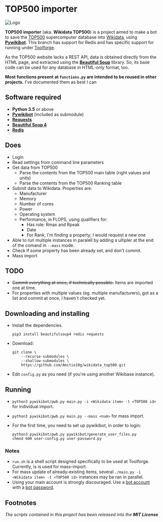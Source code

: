 # TOP500 importer
![Logo](https://raw.githubusercontent.com/Amitie10g/wikidata_top500/logo.png)

**TOP500 importer** (aka. **Wikidata TOP500**) is a project aimed to make a bot to save the [TOP500](https://top500.org) supercomputer database into [Wikidata](https://wikidata.org), using [**Pywikibot**](https://github.com/wikimedia/pywikibot). This branch has support for Redis and has specific support for running under [Toolforge](https://wikitech.wikimedia.org/wiki/Portal:Toolforge/About_Toolforge).

As the TOP500 website lacks a REST API, data is obtained directly from the HTML page, and extracted using the [**Beautiful Soup**](https://pypi.org/project/BeautifulSoup4/) library. So, its base code can be used for any database in HTML-only format, too.

**Most functions present at ``functions.py`` are intended to be reused in other projects.** I've documented them as best I can

## Software required
* **Python 3.5** or above
* [**Pywikibot**](https://github.com/wikimedia/pywikibot) (included as submodule)
* [**Requests**](https://pypi.org/project/requests/)
* [**Beautiful Soup 4**](https://pypi.org/project/BeautifulSoup4)
* [**Redis**](https://pypi.org/project/redis)

## Does
* Login
* Read settings from command line parameters
* Get data from TOP500
  * Parse the contents from the TOP500 main table (right values and units)
  * Parse the contents from the TOP500 Ranking table
* Submit data to Wikidata. Properties are:
  * Manufacturer
  * Memory
  * Number of cores
  * Power
  * Operating system
  * Performance, in FLOPS, using qualifiers for:
    * Has role: Rmax and Rpeak
    * Date
    * For Rank, I'm finding a property; I would request a new one
* Able to run multiple instances in paralell by adding a ultipler at the end of the comand in ``--mass`` mode.
* Check if some property has been already set, and don't commit.
* Mass import

## TODO
* <s>Commit everything at once, if technically possible.</s> Items are imported one at time.
* For properties with multiple values (eg. multiple manufacturers), got as a list and commit at once, I haven´t checked yet.

## Downloading and installing
* Install the dependencies.
  ```
  pip3 install beautifulsoup4 redis requests
  ```

* Download:
  ```
  git clone \
      --recurse-submodules \
      --shallow-submodules \
      https://github.com/Amitie10g/wikidata_top500.git
  ```

* Edit ``config.py`` as you need (if you're using another Wikibase instance).

## Running
* ``python3 pywikibot/pwb.py main.py -i <Wikidata item> -t <TOP500 id>`` for individual import.
* ``python3 pywikibot/pwb.py main.py --mass <num>`` for mass import.
* For the first time, you need to set up pywikibot, in order to login:

  ```
  python3 pywikibot/pwb.py pywikibot/generate_user_files.py
  chmod 600 user-config.py user-password.py
  ```

### Notes
* ``run.sh`` is a shell script designed specifically to be used at Toolforge. Currently, is is used for mass-import.
* For mass update of already-existing items, several ``./main.py -i <Wikidata item> -t <TOP500 id>`` instances may be ran in parallel.
* Using your main account is strongly discouraged. Use a [bot account](https://www.wikidata.org/wiki/Wikidata:Bots) with a [bot password](https://www.wikidata.org/wiki/Special:BotPasswords).

## Footnotes

*The scripts contained in this project has been released into the **MIT License***

